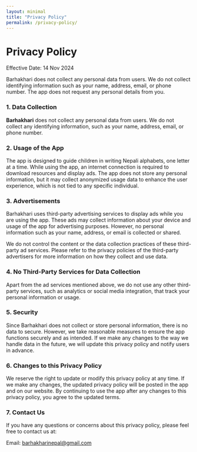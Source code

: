 ```yaml
---
layout: minimal
title: "Privacy Policy"
permalink: /privacy-policy/
---
```


<style>

  /* Hide default Jekyll page title and header */
  h1.page-title {
    display: none;
  }

  header {
    display: none;
  }
</style>

# Privacy Policy

Effective Date: 14 Nov 2024

Barhakhari does not collect any personal data from users. We do not collect identifying information such as your name, address, email, or phone number. The app does not request any personal details from you.

### 1. Data Collection

**Barhakhari** does not collect any personal data from users. We do not collect any identifying information, such as your name, address, email, or phone number.

### 2. Usage of the App

The app is designed to guide children in writing Nepali alphabets, one letter at a time. While using the app, an internet connection is required to download resources and display ads. The app does not store any personal information, but it may collect anonymized usage data to enhance the user experience, which is not tied to any specific individual.

### 3. Advertisements

Barhakhari uses third-party advertising services to display ads while you are using the app. These ads may collect information about your device and usage of the app for advertising purposes. However, no personal information such as your name, address, or email is collected or shared.

We do not control the content or the data collection practices of these third-party ad services. Please refer to the privacy policies of the third-party advertisers for more information on how they collect and use data.

### 4. No Third-Party Services for Data Collection

Apart from the ad services mentioned above, we do not use any other third-party services, such as analytics or social media integration, that track your personal information or usage.

### 5. Security

Since Barhakhari does not collect or store personal information, there is no data to secure. However, we take reasonable measures to ensure the app functions securely and as intended. If we make any changes to the way we handle data in the future, we will update this privacy policy and notify users in advance.

### 6. Changes to this Privacy Policy

We reserve the right to update or modify this privacy policy at any time. If we make any changes, the updated privacy policy will be posted in the app and on our website. By continuing to use the app after any changes to this privacy policy, you agree to the updated terms.

### 7. Contact Us

If you have any questions or concerns about this privacy policy, please feel free to contact us at:

Email: barhakharinepal@gmail.com 
